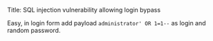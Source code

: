 Title: SQL injection vulnerability allowing login bypass

Easy, in login form add payload `administrator' OR 1=1--` as login and random password.
